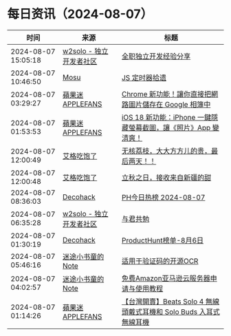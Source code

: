 ﻿# 每日资讯（2024-08-07）

|时间|来源|标题|
|---|---|---|
|2024-08-07 15:05:18|[w2solo - 独立开发者社区](https://w2solo.com/topics/feed)|[全职独立开发经验分享](https://w2solo.com/topics/4891)|
|2024-08-07 10:46:50|[Mosu](https://www.mosuzi.com/atom.xml)|[JS 定时器拾遗](https://mosuzi.com/docs/tech/js-timer-tidbits/)|
|2024-08-07 03:29:27|[蘋果迷 APPLEFANS](https://applefans.today/feed/)|[Chrome 新功能！讓你直接把網路圖片儲存在 Google 相簿中](https://applefans.today/2024-08-chrome-save-image-to-google-photo/)|
|2024-08-07 01:53:53|[蘋果迷 APPLEFANS](https://applefans.today/feed/)|[iOS 18 新功能：iPhone 一鍵隱藏螢幕截圖，讓《照片》App 變清爽！](https://applefans.today/2024-08-ios-18-iphone-how-hide-screenshots/)|
|2024-08-07 12:00:49|[艾格吃饱了](https://feedpress.me/wx-aigechibaole)|[无核荔枝，大大方方儿的贵，最后两天！！](http://mp.weixin.qq.com/s?__biz=MjM5NTYxODQyMA%3D%3D&mid=2653457195&idx=2&sn=b5e3a5f4153e91481a0c895411789c20)|
|2024-08-07 12:00:48|[艾格吃饱了](https://feedpress.me/wx-aigechibaole)|[立秋之日，接收来自新疆的甜](http://mp.weixin.qq.com/s?__biz=MjM5NTYxODQyMA%3D%3D&mid=2653457195&idx=1&sn=d17b2d5e679b9c91f93a693b1d737379)|
|2024-08-07 08:36:03|[Decohack](https://www.decohack.com/feed)|[PH今日热榜 2024-08-07](https://decohack.com/producthunt-daily-24-08-07/)|
|2024-08-07 06:35:28|[w2solo - 独立开发者社区](https://w2solo.com/topics/feed)|[与君共勉](https://w2solo.com/topics/4890)|
|2024-08-07 01:30:19|[Decohack](https://www.decohack.com/feed)|[ProductHunt榜单-8月6日](https://decohack.com/producthunt-daily-24-08-06/)|
|2024-08-07 05:46:16|[迷途小书童的Note](https://xugaoxiang.com/feed)|[适用于验证码的开源OCR](https://xugaoxiang.com/2024/08/07/muggle-ocr/)|
|2024-08-07 04:02:57|[迷途小书童的Note](https://xugaoxiang.com/feed)|[免费Amazon亚马逊云服务器申请与使用教程](https://xugaoxiang.com/2024/08/07/amazon_ec2/)|
|2024-08-07 01:14:26|[蘋果迷 APPLEFANS](https://applefans.today/feed/)|[【台灣開賣】Beats Solo 4 無線頭戴式耳機和 Solo Buds 入耳式無線耳機](https://applefans.today/2024-08-beats-solo-4-solo-buds-tw-lanuch/)|
